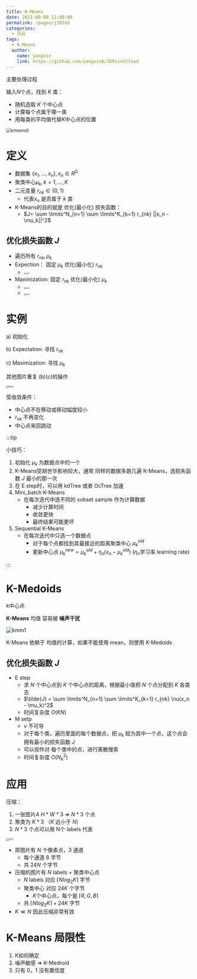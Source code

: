 ```yaml
---
title: K-Means
date: 2021-09-08 11:00:00
permalink: /pages/j3VZaS
categories: 
  - 点云
tags: 
  - K-Means
  author: 
    name: yangxin
    link: https://github.com/yangxin6/3DPointCloud
---
```


主要处理过程

输入$N$个点，找到 $K$ 类：

- 随机选取 $K$ 个中心点
- 计算每个点属于哪一类
- 用每类的平均值代替$K$中心点的位置

<img src="https://cdn.jsdelivr.net/gh/yangxin6/img-hosting@master/images/kmeans0.4esu3n4we2y0.gif" alt="kmeans0" style="zoom:80%;" />

# 定义

- 数据集 $\{x_1,...,x_n\},x_n \in R^D$
- 聚类中心$\mu_k, k=1,...,K$
- 二元变量 $r_{nk} \in \{0,1\}$
  - 代表$x_n$ 是否属于 $k$ 类
- K-Means的目的就是 优化(最小化)  损失函数：
  - $J= \sum \limits^N_{n=1} \sum \limits^K_{k=1} r_{nk} ||x_n - \mu_k||^2$



## 优化损失函数 $J$

- 遍历所有 $r_{nk}, \mu_k$
- Expection： 固定 $\mu_k$ 优化(最小化) $r_{nk}$
  - <img src="https://cdn.jsdelivr.net/gh/yangxin6/img-hosting@master/images/km1.6k2xpt7chg80.jpg" alt="km1" style="zoom:36%;" />
- Maximization: 固定 $r_{nk}$ 优化(最小化) $\mu_k$ 
  - <img src="https://cdn.jsdelivr.net/gh/yangxin6/img-hosting@master/images/km2.3vnzcmtn1ig0.jpg" alt="km2" style="zoom:36%;" />
  - <img src="https://cdn.jsdelivr.net/gh/yangxin6/img-hosting@master/images/km3.y8vth7yqlr4.jpg" alt="km3" style="zoom:36%;" />



# 实例

a) 初始化

b) Expectation: 寻找 $r_{nk}$

c) Maximization: 寻找 $\mu_k$

其他图片重复 (b)(c)的操作

<img src="https://cdn.jsdelivr.net/gh/yangxin6/img-hosting@master/images/km4.raglqhytir.jpg" alt="km4" style="zoom:43%;" />

受收敛条件：

- 中心点不在移动或移动幅度较小
- $r_{nk}$ 不再变化
- 中心点来回跳动



:::tip

小技巧：

1. 初始化 $\mu_k$ 为数据点中的一个
2. K-Means受胡世华影响较大，通常 同样的数据多跑几遍 K-Means，选损失函数 $J$ 最小的那一次
3. 在 E step时，可以用 kdTree 或者 OcTree 加速
4. Mini_batch K-Means
   - 在每次迭代中选不同的 subset sample 作为计算数据
     - 减少计算时间
     - 收敛更快
     - 最终结果可能更坏
5. Sequential K-Means
   - 在每次迭代中只选一个数据点
     - 对于每个点都找到其最接近的距离聚类中心 $\mu_k^{old}$
     - 更新中心点 $\mu_k^{new} = \mu_k^{old} + \eta_n(x_n - \mu_k^{old})$   ($\eta_n$学习率 learning rate)

:::



# K-Medoids

k中心点

**K-Means** 均值 容易被 **噪声干扰**

![kmm1](https://cdn.jsdelivr.net/gh/yangxin6/img-hosting@master/images/kmm1.2u4ux52n3vq0.png)

K-Means 依赖于 均值的计算，如果不能使用 mean，则使用 K-Medoids



## 优化损失函数 $J$

- E step
  - 求 $N$ 个中心点到 $K$ 个中心点的距离，根据最小值把 $N$ 个点分配到 $K$ 各类去  
  - $\tilde{J} = \sum \limits^N_{n=1} \sum \limits^K_{k=1} r_{nk} \nu(x_n - \mu_k)^2$
  - 时间复杂度 $O(KN)$
- M setp
  - $\nu$ 不可导
  - 对于每个类，遍历里面的每个数据点，把 $\mu_k$ 赋为其中一个点，这个点会拥有最小的损失函数 $J$
  - 可以视作对 每个类中的点，进行离散搜索
  - 时间复杂度 $O(N_k^2)$



# 应用

压缩：

1. 一张图片$A$ $H * W * 3$ => $N * 3$ 个点
2. 聚类为 $K * 3$  （$K$ 远小于 $N$）
3.  $N * 3$ 个点可以用 N个 labels 代表

<img src="https://cdn.jsdelivr.net/gh/yangxin6/img-hosting@master/images/pic1.5yvxsynalm40.jpg" alt="pic1" style="zoom:45%;" />

- 原图片有 $N$ 个像素点，3 通道
  - 每个通道 8 字节
  - 共 $24N$ 个字节
- 压缩的图片有 $N$  labels + 聚类中心点
  - $N$  labels 对应 $\lceil Nlog_2K \rceil$ 字节
  - 聚类中心 对应 $24K$ 个字节
    - $K$个中心点，每个是   $\lceil R ,G,B\rceil$
  - 共  $\lceil Nlog_2K \rceil + 24K$ 字节
- $K \ll N$ 因此压缩非常有效



# K-Means 局限性

1. K如何确定
2. 噪声敏感 => K-Medroid
3. 只有 0，1 没有置信度